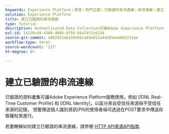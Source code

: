 ```yaml
---
keywords: Experience Platform；首頁；熱門主題；已驗證的串流連線；串流連線；建立已驗證的串流連線；串流擷取；內嵌；
solution: Experience Platform
title: 建立已驗證的串流連線
type: Tutorial
description: Authenticated Data Collection可讓Adobe Experience Platform服務（例如即時客戶個人檔案和身分）區分來自受信任來源和未受信任來源的記錄。
exl-id: 14228cd9-4508-4605-8f50-04a74f1c6236
source-git-commit: e802932dea38ebbca8de012a4d285eab691231be
workflow-type: tm+mt
source-wordcount: '117'
ht-degree: 0%

---
```


# 建立已驗證的串流連線

已驗證的資料彙集可讓Adobe Experience Platform服務使用，例如 [!DNL Real-Time Customer Profile] 和 [!DNL Identity]，以區分來自受信任來源與不受信任來源的記錄。 想要傳送個人識別資訊(PII)的使用者端可透過在POST要求中傳送存取權杖來進行。

若要瞭解如何建立已驗證的串流連線，請參閱 [HTTP API來源API指南](../../sources/tutorials/api/create/streaming/http.md).
